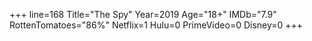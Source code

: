 +++
line=168
Title="The Spy"
Year=2019
Age="18+"
IMDb="7.9"
RottenTomatoes="86%"
Netflix=1
Hulu=0
PrimeVideo=0
Disney=0
+++

